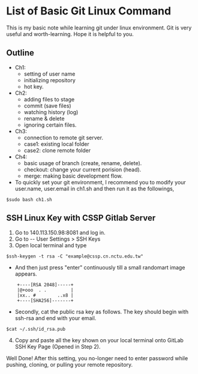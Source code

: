 # List of Basic Git Linux Command
This is my basic note while learning git under linux environment. Git is very useful and worth-learning. Hope it is helpful to you.

## Outline
 - Ch1: 
	 - setting of user name
	 - initializing repository
	 - hot key.
 - Ch2: 
	 - adding files to stage
	 - commit (save files)
	 - watching history (log) 
	 - rename & delete
	 - ignoring certain files.
 - Ch3: 
	 - connection to remote git server.
	 - case1: existing local folder
	 - case2: clone remote folder
 - Ch4: 
	 - basic usage of branch (create, rename, delete).
	 - checkout: change your current porision (head).
	 - merge: making basic development flow.
 - To quickly set your git environment, I recommend you to modify your user.name, user.email in ch1.sh and then run it as the followings,

```
$sudo bash ch1.sh
``` 

## SSH Linux Key with CSSP Gitlab Server

 1.  Go to 140.113.150.98:8081 and log in.
 2.  Go to  -- User Settings > SSH Keys
 3.  Open local terminal and type
```
$ssh-keygen -t rsa -C "example@cssp.cn.nctu.edu.tw"
```
-	And then just press "enter" continuously till a small randomart image appears.
```
	+----[RSA 2048]-----+
	|@+ooo  . .         |
	|xx.. #        ..x8 |
	+----[SHA256]-------+
```
-	Secondly, cat the public rsa key as follows. The key should begin with ssh-rsa and end with your email.
```	
$cat ~/.ssh/id_rsa.pub
```

 4. Copy and paste all the key shown on your local terminal onto GitLab SSH Key Page (Opened in Step 2).
 
Well Done! After this setting, you no-longer need to enter password while pushing, cloning, or pulling your remote repository.
